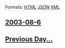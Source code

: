 
Formats: [HTML](2003/08/6/index.html)  [JSON](2003/08/6/index.json)  [XML](2003/08/6/index.xml)  

## [2003-08-6](/news/2003/08/6/index.md)

## [Previous Day...](/news/2003/08/5/index.md)

